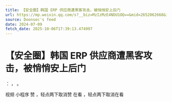```yaml
---
title: 【安全圈】韩国 ERP 供应商遭黑客攻击，被悄悄安上后门
url: https://mp.weixin.qq.com/s?__biz=MzIzMzE4NDU1OQ==&mid=2652062668&idx=3&sn=8dfe130e12f9e1508c3921a7f2e26306
source: Doonsec's feed
date: 2024-07-09
fetch_date: 2025-10-06T17:39:13.474997
---
```


# 【安全圈】韩国 ERP 供应商遭黑客攻击，被悄悄安上后门

：
，
。

视频
小程序
赞
，轻点两下取消赞
在看
，轻点两下取消在看